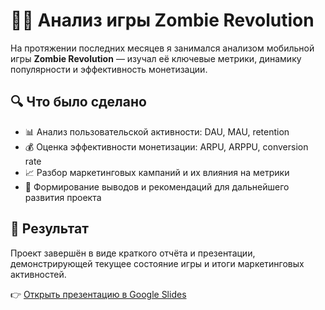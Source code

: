 # 🧟‍♂️ Анализ игры Zombie Revolution

На протяжении последних месяцев я занимался анализом мобильной игры **Zombie Revolution** — изучал её ключевые метрики, динамику популярности и эффективность монетизации.

## 🔍 Что было сделано

- 📊 Анализ пользовательской активности: DAU, MAU, retention  
- 💰 Оценка эффективности монетизации: ARPU, ARPPU, conversion rate  
- 📈 Разбор маркетинговых кампаний и их влияния на метрики  
- 🧠 Формирование выводов и рекомендаций для дальнейшего развития проекта

## 📎 Результат

Проект завершён в виде краткого отчёта и презентации, демонстрирующей текущее состояние игры и итоги маркетинговых активностей.

👉 [Открыть презентацию в Google Slides](https://docs.google.com/presentation/d/1XsqWC-87VAqjGpdvqrAiclhKwk3Se8W4MVdLJipIgeI/edit?usp=sharing)